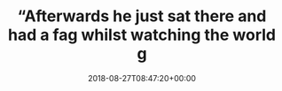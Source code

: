 ---
retweeted: false
source: <a href="http://www.samruston.co.uk" rel="nofollow">Flamingo for Android</a>
entities:
  hashtags: []
  symbols: []
  user_mentions: []
  urls:
  - url: https://t.co/pz6T4ZuWuq
    expanded_url: https://twitter.com/tazgezwitscher/status/1033998806323539970
    display_url: twitter.com/tazgezwitscher…
    indices:
    - '77'
    - '100'
display_text_range:
- '0'
- '100'
favorite_count: '0'
id_str: '1033999393626701824'
truncated: false
retweet_count: '0'
id: '1033999393626701824'
possibly_sensitive: false
created_at: Mon Aug 27 08:47:20 +0000 2018
favorited: false
full_text: "“Afterwards he just sat there and had a fag whilst watching the world
  go by”"
lang: en
quote_url: https://twitter.com/tazgezwitscher/status/1033998806323539970
tags:
- pesos/twitter
date: '2018-08-27T08:47:20+00:00'
src: https://twitter.com/bascht/status/1033999393626701824
original_url: https://twitter.com/bascht/status/1033999393626701824
type: twitter_tweet
text: "“Afterwards he just sat there and had a fag whilst watching the world go by”"
title: "“Afterwards he just sat there and had a fag whilst watching the world g"

---